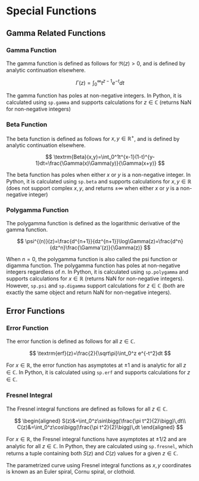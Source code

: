 # Special Functions

## Gamma Related Functions

### Gamma Function

The gamma function is defined as follows for $\mathfrak{R}(z)>0$, and is defined by analytic continuation elsewhere.

$$
\Gamma(z)=\int_0^\infty t^{z-1}e^{-t}dt
$$

The gamma function has poles at non-negative integers. In Python, it is
calculated using `sp.gamma` and supports calculations for $z\in\mathbb{C}$ (returns NaN for non-negative integers)

### Beta Function

The beta function is defined as follows for $x,\,y\in\mathbb{R}^+$, and is defined by analytic continuation elsewhere.

$$
\textrm{Beta}(x,y)=\int_0^1t^{x-1}(1-t)^{y-1}dt=\frac{\Gamma(x)\Gamma(y)}{\Gamma(x+y)}
$$

The beta function has poles when either $x$ or $y$ is a non-negative integer. In Python, it is calculated using `sp.beta` and supports calculations for $x,\,y\in\mathbb{R}$ (does not support complex $x,\,y$, and returns $\pm\infty$ when either $x$ or $y$ is a non-negative integer)

### Polygamma Function

The polygamma function is defined as the logarithmic derivative of the gamma function.

$$
\psi^{(n)}(z)=\frac{d^{n+1}}{dz^{n+1}}\log\Gamma(z)=\frac{d^n}{dz^n}\frac{\Gamma'(z)}{\Gamma(z)}
$$

When $n=0$, the polygamma function is also called the psi function or digamma function. The polygamma function has poles at non-negative integers regardless of $n$. In Python, it is calculated using `sp.polygamma` and supports calculations for $x\in\mathbb{R}$ (returns NaN for non-negative integers). However, `sp.psi` and `sp.digamma` support calculations for $z\in\mathbb{C}$ (both are exactly the same object and return NaN for non-negative integers).

## Error Functions

### Error Function

The error function is defined as follows for all $z\in\mathbb{C}$.

$$
\textrm{erf}(z)=\frac{2}{\sqrt\pi}\int_0^z e^{-t^2}dt
$$

For $x\in\mathbb{R}$, the error function has asymptotes at $\pm1$ and is
analytic for all $z\in\mathbb{C}$. In Python, it is calculated using `sp.erf` and supports calculations for $z\in\mathbb{C}$.

### Fresnel Integral

The Fresnel integral functions are defined as follows for all $z\in\mathbb{C}$.

$$
\begin{aligned}
S(z)&=\int_0^z\sin\bigg(\frac{\pi t^2}{2}\bigg)\,dt\\
C(z)&=\int_0^z\cos\bigg(\frac{\pi t^2}{2}\bigg)\,dt
\end{aligned}
$$

For $x\in\mathbb{R}$, the Fresnel integral functions have asymptotes at $\pm1/2$ and are analytic for all $z\in\mathbb{C}$. In Python, they are calculated using `sp.fresnel`, which returns a tuple containing both $S(z)$ and $C(z)$ values for a given $z\in\mathbb{C}$.

The parametrized curve using Fresnel integral functions as $x,\,y$ coordinates is known as an Euler spiral, Cornu spiral, or clothoid.
